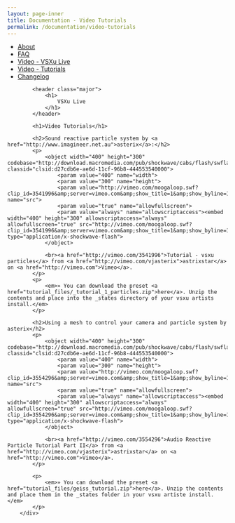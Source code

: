 ```yaml
---
layout: page-inner
title: Documentation - Video Tutorials
permalink: /documentation/video-tutorials
---
```

<div id="main" class="alt">
    <section id="one">
        <div class="inner">
            <ul class="actions horizontal">
                <li>
                    <a href="/documentation" class="button">
                        About
                    </a>
                </li>
                <li>
                    <a href="/documentation/faq" class="button">
                        FAQ
                    </a>
                </li>
                <li>
                    <a href="/documentation/vsxu-live" class="button">
                        Video - VSXu Live
                    </a>
                </li>
                <li>
                    <a href="/documentation/video-tutorials" class="button special">
                        Video - Tutorials
                    </a>
                </li>
                <li>
                    <a href="/documentation/video-tutorials" class="button">
                        Changelog
                    </a>
                </li>
            </ul>
            
            <header class="major">
                <h1>
                    VSXu Live
                </h1>
            </header>
              
            <h1>Video Tutorials</h1>
    
            <h2>Sound reactive particle system by <a href="http://www.imagineer.net.au">asterix</a>:</h2>
            <p>
                <object width="400" height="300" codebase="http://download.macromedia.com/pub/shockwave/cabs/flash/swflash.cab#version=6,0,40,0" classid="clsid:d27cdb6e-ae6d-11cf-96b8-444553540000">
                    <param value="400" name="width">
                    <param value="300" name="height">
                    <param value="http://vimeo.com/moogaloop.swf?clip_id=3541996&amp;server=vimeo.com&amp;show_title=1&amp;show_byline=1&amp;show_portrait=0&amp;color=&amp;fullscreen=1" name="src">
                    <param value="true" name="allowfullscreen">
                    <param value="always" name="allowscriptaccess"><embed width="400" height="300" allowscriptaccess="always" allowfullscreen="true" src="http://vimeo.com/moogaloop.swf?clip_id=3541996&amp;server=vimeo.com&amp;show_title=1&amp;show_byline=1&amp;show_portrait=0&amp;color=&amp;fullscreen=1" type="application/x-shockwave-flash">
                </object>
                
                <br><a href="http://vimeo.com/3541996">Tutorial - vsxu particles</a> from <a href="http://vimeo.com/vjasterix">astrixstar</a> on <a href="http://vimeo.com">Vimeo</a>.
            </p>
            <p>
                <em>» You can download the preset <a href="tutorial_files/_tutorial_1_particles.zip">here</a>. Unzip the contents and place into the _states directory of your vsxu artists install.</em>
            </p>
    
            <h2>Using a mesh to control your camera and particle system by asterix</h2>
            <p>
                <object width="400" height="300" codebase="http://download.macromedia.com/pub/shockwave/cabs/flash/swflash.cab#version=6,0,40,0" classid="clsid:d27cdb6e-ae6d-11cf-96b8-444553540000">
                    <param value="400" name="width">
                    <param value="300" name="height">
                    <param value="http://vimeo.com/moogaloop.swf?clip_id=3554296&amp;server=vimeo.com&amp;show_title=1&amp;show_byline=1&amp;show_portrait=0&amp;color=&amp;fullscreen=1" name="src">
                    <param value="true" name="allowfullscreen">
                    <param value="always" name="allowscriptaccess"><embed width="400" height="300" allowscriptaccess="always" allowfullscreen="true" src="http://vimeo.com/moogaloop.swf?clip_id=3554296&amp;server=vimeo.com&amp;show_title=1&amp;show_byline=1&amp;show_portrait=0&amp;color=&amp;fullscreen=1" type="application/x-shockwave-flash">
                </object>
                
                <br><a href="http://vimeo.com/3554296">Audio Reactive Particle Tutorial Part II</a> from <a href="http://vimeo.com/vjasterix">astrixstar</a> on <a href="http://vimeo.com">Vimeo</a>.
            </p>
            
            <p>
                <em>» You can download the preset <a href="tutorial_files/geiss_tutorial.zip">here</a>. Unzip the contents and place them in the _states folder in your vsxu artiste install.</em>
            </p>
        </div>
  </section>
</div>
